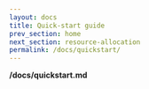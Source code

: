 ```yaml
---
layout: docs
title: Quick-start guide
prev_section: home
next_section: resource-allocation
permalink: /docs/quickstart/
---
```


**/docs/quickstart.md**
